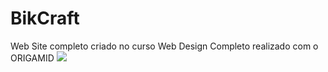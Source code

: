 # BikCraft
Web Site completo criado no curso Web Design Completo realizado com o ORIGAMID
<img src="/luizjxcoder/Bikcraft/raw/main/web/SharedScreenshot" style="max-width:100%;">
